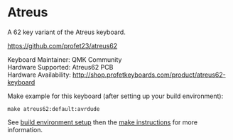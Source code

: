 Atreus
===

A 62 key variant of the Atreus keyboard.

https://github.com/profet23/atreus62

Keyboard Maintainer: QMK Community  
Hardware Supported: Atreus62 PCB  
Hardware Availability: http://shop.profetkeyboards.com/product/atreus62-keyboard

Make example for this keyboard (after setting up your build environment):

    make atreus62:default:avrdude

See [build environment setup](https://docs.qmk.fm/build_environment_setup.html) then the [make instructions](https://docs.qmk.fm/make_instructions.html) for more information.
